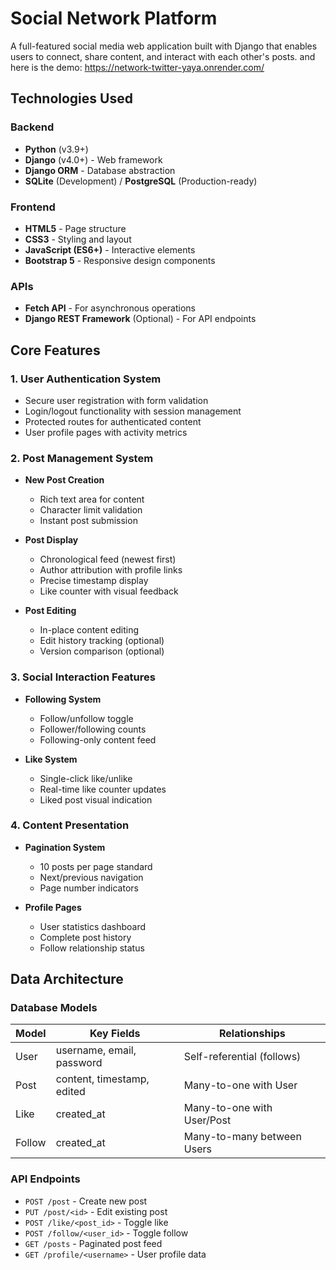 # Social Network Platform

A full-featured social media web application built with Django that enables users to connect, share content, and interact with each other's posts.
and here is the demo: https://network-twitter-yaya.onrender.com/

## Technologies Used

### Backend
- **Python** (v3.9+)
- **Django** (v4.0+) - Web framework
- **Django ORM** - Database abstraction
- **SQLite** (Development) / **PostgreSQL** (Production-ready)

### Frontend
- **HTML5** - Page structure
- **CSS3** - Styling and layout
- **JavaScript (ES6+)** - Interactive elements
- **Bootstrap 5** - Responsive design components

### APIs
- **Fetch API** - For asynchronous operations
- **Django REST Framework** (Optional) - For API endpoints

## Core Features

### 1. User Authentication System
- Secure user registration with form validation
- Login/logout functionality with session management
- Protected routes for authenticated content
- User profile pages with activity metrics

### 2. Post Management System
- **New Post Creation**
  - Rich text area for content
  - Character limit validation
  - Instant post submission

- **Post Display**
  - Chronological feed (newest first)
  - Author attribution with profile links
  - Precise timestamp display
  - Like counter with visual feedback

- **Post Editing**
  - In-place content editing
  - Edit history tracking (optional)
  - Version comparison (optional)

### 3. Social Interaction Features
- **Following System**
  - Follow/unfollow toggle
  - Follower/following counts
  - Following-only content feed

- **Like System**
  - Single-click like/unlike
  - Real-time like counter updates
  - Liked post visual indication

### 4. Content Presentation
- **Pagination System**
  - 10 posts per page standard
  - Next/previous navigation
  - Page number indicators

- **Profile Pages**
  - User statistics dashboard
  - Complete post history
  - Follow relationship status

## Data Architecture

### Database Models
| Model       | Key Fields                          | Relationships               |
|-------------|-------------------------------------|-----------------------------|
| User        | username, email, password          | Self-referential (follows)  |
| Post        | content, timestamp, edited         | Many-to-one with User       |
| Like        | created_at                          | Many-to-one with User/Post  |
| Follow      | created_at                          | Many-to-many between Users  |

### API Endpoints
- `POST /post` - Create new post
- `PUT /post/<id>` - Edit existing post
- `POST /like/<post_id>` - Toggle like
- `POST /follow/<user_id>` - Toggle follow
- `GET /posts` - Paginated post feed
- `GET /profile/<username>` - User profile data


